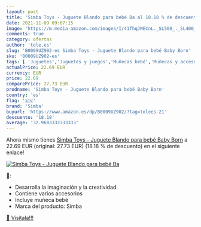 ```yaml
---
layout: post
title: 'Simba Toys - Juguete Blando para bebé Ba al 18.18 % de descuento'
date: 2021-11-09 09:07:15
image: 'https://m.media-amazon.com/images/I/41fhqJWECnL._SL500_._SL400_.jpg'
comments: true
category: ofertas
author: 'tole.es'
slug: 'B0009UZ902-es Simba Toys - Juguete Blando para bebé Baby Born'
sku: 'B0009UZ902-es'
tags: [ 'Juguetes','Juguetes y juegos','Muñecas bebé','Muñecas y accesorios','simba','toys', ]
actualPrice: 22.69 EUR
currency: EUR
price: 22.69
comparePrice: 27.73 EUR
prodname: 'Simba Toys - Juguete Blando para bebé Baby Born'
country: 'es'
flag: '🇪🇸'
brand: 'Simba'
buyurl: 'https://www.amazon.es/dp/B0009UZ902/?tag=tolees-21'
descuento: '18.18'
average: '32.9683333333333'
---
```


Ahora mismo tienes [Simba Toys - Juguete Blando para bebé Baby Born](https://www.amazon.es/dp/B0009UZ902/?tag=tolees-21) a 22.69 EUR (original: 27.73 EUR) (18.18 %  de descuento) en el siguiente enlace!

[![Simba Toys - Juguete Blando para bebé Ba](https://m.media-amazon.com/images/I/41fhqJWECnL._SL500_._SL400_.jpg)](https://www.amazon.es/dp/B0009UZ902/?tag=tolees-21)

🔎:

- Desarrolla la imaginación y la creatividad
- Contiene varios accesorios
- Incluye muñeca bebé
- Marca del producto: Simba

[🛒 Visítala!!!](https://www.amazon.es/dp/B0009UZ902/?tag=tolees-21)
